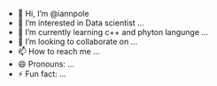 - 👋 Hi, I’m @iannpole
- 👀 I’m interested in Data scientist ...
- 🌱 I’m currently learning c++ and phyton langunge ...
- 💞️ I’m looking to collaborate on ...
- 📫 How to reach me ...
- 😄 Pronouns: ...
- ⚡ Fun fact: ...

<!---
iannpole/iannpole is a ✨ special ✨ repository because its `README.md` (this file) appears on your GitHub profile.
You can click the Preview link to take a look at your changes.
--->
